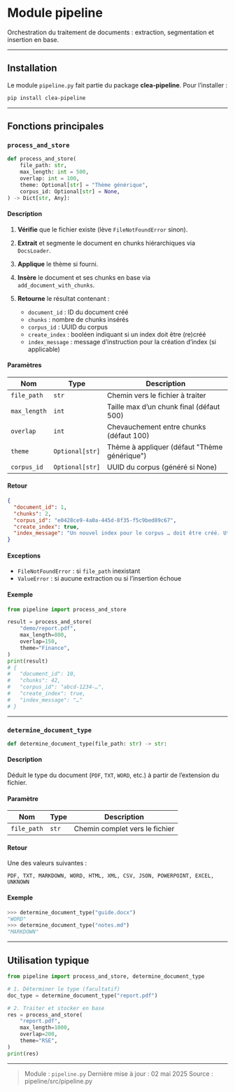 # Module **pipeline**

Orchestration du traitement de documents : extraction, segmentation et insertion en base.

---

## Installation

Le module `pipeline.py` fait partie du package **clea-pipeline**. Pour l’installer :

```bash
pip install clea-pipeline
````

---

## Fonctions principales

### `process_and_store`&#x20;

```python
def process_and_store(
    file_path: str,
    max_length: int = 500,
    overlap: int = 100,
    theme: Optional[str] = "Thème générique",
    corpus_id: Optional[str] = None,
) -> Dict[str, Any]:
```

#### Description

1. **Vérifie** que le fichier existe (lève `FileNotFoundError` sinon).
2. **Extrait** et segmente le document en chunks hiérarchiques via `DocsLoader`.
3. **Applique** le thème si fourni.
4. **Insère** le document et ses chunks en base via `add_document_with_chunks`.
5. **Retourne** le résultat contenant :

   * `document_id` : ID du document créé
   * `chunks` : nombre de chunks insérés
   * `corpus_id` : UUID du corpus
   * `create_index` : booléen indiquant si un index doit être (re)créé
   * `index_message` : message d’instruction pour la création d’index (si applicable)

#### Paramètres

| Nom          | Type            | Description                                  |
| ------------ | --------------- | -------------------------------------------- |
| `file_path`  | `str`           | Chemin vers le fichier à traiter             |
| `max_length` | `int`           | Taille max d’un chunk final (défaut 500)     |
| `overlap`    | `int`           | Chevauchement entre chunks (défaut 100)      |
| `theme`      | `Optional[str]` | Thème à appliquer (défaut "Thème générique") |
| `corpus_id`  | `Optional[str]` | UUID du corpus (généré si None)              |

#### Retour

```json
{
  "document_id": 1,
  "chunks": 2,
  "corpus_id": "e0428ce9-4a0a-445d-8f35-f5c9bed89c67",
  "create_index": true,
  "index_message": "Un nouvel index pour le corpus … doit être créé. Utilisez POST /database/indexes/{corpus_id}/create."
}
```

#### Exceptions

* `FileNotFoundError` : si `file_path` inexistant
* `ValueError` : si aucune extraction ou si l’insertion échoue

#### Exemple

```python
from pipeline import process_and_store

result = process_and_store(
    "demo/report.pdf",
    max_length=800,
    overlap=150,
    theme="Finance",
)
print(result)
# {
#   "document_id": 10,
#   "chunks": 42,
#   "corpus_id": "abcd-1234-…",
#   "create_index": true,
#   "index_message": "…"
# }
```

---

### `determine_document_type`&#x20;

```python
def determine_document_type(file_path: str) -> str:
```

#### Description

Déduit le type du document (`PDF`, `TXT`, `WORD`, etc.) à partir de l’extension du fichier.

#### Paramètre

| Nom         | Type  | Description                    |
| ----------- | ----- | ------------------------------ |
| `file_path` | `str` | Chemin complet vers le fichier |

#### Retour

Une des valeurs suivantes :

```
PDF, TXT, MARKDOWN, WORD, HTML, XML, CSV, JSON, POWERPOINT, EXCEL, UNKNOWN
```

#### Exemple

```python
>>> determine_document_type("guide.docx")
"WORD"
>>> determine_document_type("notes.md")
"MARKDOWN"
```

---

## Utilisation typique

```python
from pipeline import process_and_store, determine_document_type

# 1. Déterminer le type (facultatif)
doc_type = determine_document_type("report.pdf")

# 2. Traiter et stocker en base
res = process_and_store(
    "report.pdf",
    max_length=1000,
    overlap=200,
    theme="RSE",
)
print(res)
```

---

> Module : `pipeline.py`
> Dernière mise à jour : 02 mai 2025
> Source : pipeline/src/pipeline.py&#x20;
